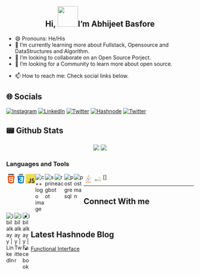   <h2 align="center">Hi, <img src="https://raw.githubusercontent.com/nixin72/nixin72/master/wave.gif" width="55px" height="55px">I’m Abhijeet Basfore </h2>
  
  
- 😄 Pronouns: He/His
- 🌱 I’m currently learning more about Fullstack, Opensource and DataStructures and Algorithm.
- 👯 I’m looking to collaborate on an Open Source Porject.
- 🤔 I’m looking for a Community to learn more about open source.
<!-- -💬 Ask me about Flutter or any tech-related stuff. -->
- 📫 How to reach me: Check social links below.

## 🌐 Socials
[![Instagram](https://img.shields.io/badge/Instagram-%23E4405F.svg?logo=Instagram&logoColor=white)](https://www.instagram.com/akatski_26/) [![LinkedIn](https://img.shields.io/badge/LinkedIn-%230077B5.svg?logo=linkedin&logoColor=white)](https://www.linkedin.com/in/abhijeet-basfore-8526b71b5/) [![Twitter](https://img.shields.io/badge/Twitter-%231DA1F2.svg?logo=Twitter&logoColor=white)](https://twitter.com/AbhijeetBasfore) [![Hashnode](https://img.shields.io/badge/Hashnode-%23FF0000.svg?logo=Hashnode&logoColor=white)](https://hashnode.com/@abhijeet26) [![Twitter](https://img.shields.io/badge/Facebook-%231DA1F2.svg?logo=Facebook&logoColor=white)](https://www.facebook.com/abhijeetbasfore26/)


## 📟 Github Stats
<p align="center">
	<img width="48%" src="https://github-readme-stats.vercel.app/api?username=abhijeet-26&show_icons=true&theme=vue" />
  <img width="48%" src="https://github-readme-streak-stats.herokuapp.com/?user=abhijeet-26&theme=vue" />
</p>

### Languages and Tools
 [<img align="left" alt="HTML5" width="26px" src="https://raw.githubusercontent.com/github/explore/80688e429a7d4ef2fca1e82350fe8e3517d3494d/topics/html/html.png" />]()
 [<img align="left" alt="CSS3" width="26px" src="https://raw.githubusercontent.com/github/explore/80688e429a7d4ef2fca1e82350fe8e3517d3494d/topics/css/css.png" />]()
 [<img align="left" alt="JavaScript" width="26px" src="https://raw.githubusercontent.com/github/explore/80688e429a7d4ef2fca1e82350fe8e3517d3494d/topics/javascript/javascript.png" />]()
 [<img src="https://www.freeiconspng.com/uploads/c--logo-icon-0.png" width="26px"  align="left" alt="c++ logo image" />]()
 [<img src="https://avatars.githubusercontent.com/u/1134463?v=4" width="26px" align="left" alt="springboot" />]()
 [<img src="https://pics.freeicons.io/uploads/icons/png/8575147831553750379-512.png" width="26px" align="left" alt="react" />]()
 [<img src="https://avatars.githubusercontent.com/u/177543?s=200&v=4" width="26px" align="left" alt="postgresql" />]()
 [<img src="https://avatars.githubusercontent.com/u/10251060?s=200&v=4" width="26px" align="left" alt="postman" />]()
 [<img src="https://raw.githubusercontent.com/github/explore/5b3600551e122a3277c2c5368af2ad5725ffa9a1/topics/java/java.png" width="26px" align="left" alt="postman" />]()
 [<img align="left" alt="Git" width="26px" src="https://raw.githubusercontent.com/github/explore/80688e429a7d4ef2fca1e82350fe8e3517d3494d/topics/mysql/mysql.png" />]
 

 
 ---

## Connect With me
  [<img align="left" alt="ibilalkayy | LinkedIn" width="22px" src="https://cdn.jsdelivr.net/npm/simple-icons@v3/icons/linkedin.svg" />](https://www.linkedin.com/in/abhijeet-basfore-8526b71b5/)

[<img align="left" alt="ibilalkayy | Twitter" width="22px" src="https://cdn.jsdelivr.net/npm/simple-icons@v3/icons/twitter.svg" />](https://twitter.com/AbhijeetBasfore)

[<img align="left" alt="ibilalkayy | Facebook" width="22px" src="https://cdn.jsdelivr.net/npm/simple-icons@v3/icons/facebook.svg" />]([https://facebook.com/ibilalkay](https://www.facebook.com/abhijeetbasfore26/))

-





## Latest Hashnode Blog
   - [Functional Interface](https://abhijeetbasfore26.hashnode.dev/functional-interface)

<!---
abhijeet-26/abhijeet-26 is a ✨ special ✨ repository because its `README.md` (this file) appears on your GitHub profile.
You can click the Preview link to take a look at your changes.
--->

<!-- | Column 1 | Column 2 | Column 3 |
| :--- | :--- | :--- |
| Row 1, Column 1 | Row 1, Column 2 | Row 1, Column 3 |
| Row 2, Column 1 | Row 2, Column 2 | Row 2, Column 3 |
| Row 3, Column 1 | Row 3, Column 2 | Row 3, Column 3 | -->
